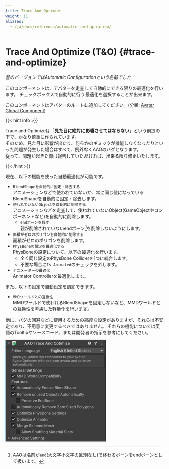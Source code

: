 ```yaml
---
title: Trace And Optimize
weight: 11
aliases:
  - /ja/docs/reference/automatic-configuration/
---
```


# Trace And Optimize (T&O) {#trace-and-optimize}

<i>昔のバージョンではAutomatic Configurationという名前でした</i>

このコンポーネントは、アバターを走査して自動的にできる限りの最適化を行います。
チェックボックスで自動的に行う最適化を選択することが出来ます。

このコンポーネントはアバターのルートに追加してください。(分類: [Avatar Global Component](../../component-kind/avatar-global-components))

{{< hint info >}}

Trace and Optimizeは「**見た目に絶対に影響させてはならない**」という前提の下で、かなり慎重に作られています。\
そのため、見た目に影響が出たり、何らかのギミックが機能しなくなったりといった問題が発生した場合はすべて、例外なくAAOのバグとなります。\
従って、問題が起きた際は報告していただければ、出来る限り修正いたします。

{{< /hint >}}

現在、以下の機能を使った自動最適化が可能です。
- `BlendShapeを自動的に固定・除去する`\
  アニメーションなどで使われていないか、常に同じ値になっているBlendShapeを自動的に固定・除去します。
- `使われていないObjectを自動的に削除する`\
  アニメーションなどを走査して、使われていないObject(GameObjectやコンポーネントなど)を自動的に削除します。
  - `endボーンを残す`\
    親が削除されていないendボーン[^endbone]を削除しないようにします。
- `面積がゼロのポリゴンを自動的に削除する`\
  面積がゼロのポリゴンを削除します。
- `PhysBoneの設定を最適化する`\
  PhysBoneの設定について、以下の最適化を行います。
  - 全く同じ設定のPhysBone Colliderを1つに統合します。
  - 不要な場合に`Is Animated`のチェックを外します。
- `アニメーターの最適化`\
  Animator Controllerを最適化します。

また、以下の設定で自動設定を調節できます。
- `MMDワールドとの互換性`\
  MMDワールドで使われるBlendShapeを固定しないなど、MMDワールドとの互換性を考慮した軽量化を行います。

他に、バグの回避などに使用するための高度な設定がありますが、それらは不安定であり、不用意に変更するべきではありません。
それらの機能については英語のTooltipやソースコード、または開発者の指示を参考にしてください。

![component.png](component.png)

[^endbone]: AAOは名前が`end`(大文字小文字の区別なし)で終わるボーンをendボーンとして扱います。

